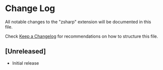 # Change Log

All notable changes to the "zsharp" extension will be documented in this file.

Check [Keep a Changelog](http://keepachangelog.com/) for recommendations on how to structure this file.

## [Unreleased]

- Initial release